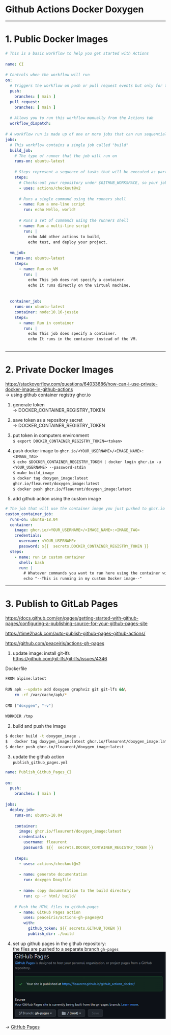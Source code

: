 # Github Actions Docker Doxygen  

___
# 1. Public Docker Images  

```yml
# This is a basic workflow to help you get started with Actions

name: CI

# Controls when the workflow will run
on:
  # Triggers the workflow on push or pull request events but only for the main branch
  push:
    branches: [ main ]
  pull_request:
    branches: [ main ]

  # Allows you to run this workflow manually from the Actions tab
  workflow_dispatch:

# A workflow run is made up of one or more jobs that can run sequentially or in parallel
jobs:
  # This workflow contains a single job called "build"
  build_job:
    # The type of runner that the job will run on
    runs-on: ubuntu-latest

    # Steps represent a sequence of tasks that will be executed as part of the job
    steps:
      # Checks-out your repository under $GITHUB_WORKSPACE, so your job can access it
      - uses: actions/checkout@v2

      # Runs a single command using the runners shell
      - name: Run a one-line script
        run: echo Hello, world!

      # Runs a set of commands using the runners shell
      - name: Run a multi-line script
        run: |
          echo Add other actions to build,
          echo test, and deploy your project.
          
  vm_job:
    runs-on: ubuntu-latest
    steps:
      - name: Run on VM
        run: |
          echo This job does not specify a container.
          echo It runs directly on the virtual machine.
        
        
  container_job:
    runs-on: ubuntu-latest
    container: node:10.16-jessie
    steps:
      - name: Run in container
        run: |
          echo This job does specify a container.
          echo It runs in the container instead of the VM.
        
```


___
# 2. Private Docker Images  
https://stackoverflow.com/questions/64033686/how-can-i-use-private-docker-image-in-github-actions  
&rarr; using github container registry ghcr.io  

1. generate token  
  &rarr; DOCKER_CONTAINER_REGISTRY_TOKEN  
2. save token as a repository secret  
  &rarr; DOCKER_CONTAINER_REGISTRY_TOKEN  
3. put token in computers environment  
  `$ export DOCKER_CONTAINER_REGISTRY_TOKEN=<token>`  
4. push docker image to `ghcr.io/<YOUR_USERNAME>/<IMAGE_NAME>:<IMAGE_TAG>`  
  `$ echo $DOCKER_CONTAINER_REGISTRY_TOKEN | docker login ghcr.io -u <YOUR_USERNAME> --password-stdin`  
  `$ make build_image`  
  `$ docker tag doxygen_image:latest ghcr.io/fleaurent/doxygen_image:latest`  
  `$ docker push ghcr.io/fleaurent/doxygen_image:latest`  
   
5. add github action using the custom image  
```yml
# The job that will use the container image you just pushed to ghcr.io
custom_container_job:
  runs-on: ubuntu-18.04
  container:
    image: ghcr.io/<YOUR_USERNAME>/<IMAGE_NAME>:<IMAGE_TAG>
    credentials:
      username: <YOUR_USERNAME>
      password: ${{  secrets.DOCKER_CONTAINER_REGISTRY_TOKEN }}
  steps:
    - name: run in custom container
      shell: bash
      run: |
        # Whatever commands you want to run here using the container with your new Docker image at ghcr.io!
        echo "--This is running in my custom Docker image--"
```


___  
# 3. Publish to GitLab Pages

https://docs.github.com/en/pages/getting-started-with-github-pages/configuring-a-publishing-source-for-your-github-pages-site  

https://time2hack.com/auto-publish-github-pages-github-actions/  

https://github.com/peaceiris/actions-gh-pages  


1. update image: install git-lfs  
  https://github.com/git-lfs/git-lfs/issues/4346  

Dockerfile  
```bash
FROM alpine:latest

RUN apk --update add doxygen graphviz git git-lfs &&\
    rm -rf /var/cache/apk/*

CMD ["doxygen", "-v"]

WORKDIR /tmp
```

2. build and push the image  
```bash
$ docker build -t doxygen_image .
$	docker tag doxygen_image:latest ghcr.io/fleaurent/doxygen_image:latest
$ docker push ghcr.io/fleaurent/doxygen_image:latest
```

3. update the github action  
`publish_github_pages.yml`  
```yml
name: Publish_Github_Pages_CI

on:
  push:
    branches: [ main ]

jobs:
  deploy_job:  
    runs-on: ubuntu-18.04
    
    container:
      image: ghcr.io/fleaurent/doxygen_image:latest
      credentials:
        username: fleaurent
        password: ${{  secrets.DOCKER_CONTAINER_REGISTRY_TOKEN }}
        
    steps:
      - uses: actions/checkout@v2
      
      - name: generate documentation
        run: doxygen Doxyfile
        
      - name: copy documentation to the build directory
        run: cp -r html/ build/
        
    # Push the HTML files to github-pages
      - name: GitHub Pages action
        uses: peaceiris/actions-gh-pages@v3
        with:
          github_token: ${{ secrets.GITHUB_TOKEN }}
          publish_dir: ./build
```

4. set up github pages in the github repository:  
  the files are pushed to a separate branch `gh-pages`  
  ![](images/github_pages_settings.png)  

&rarr; [GitHub Pages](https://fleaurent.github.io/github_actions_docker/)  
